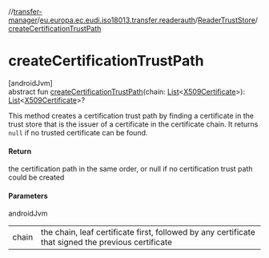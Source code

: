 //[transfer-manager](../../../index.md)/[eu.europa.ec.eudi.iso18013.transfer.readerauth](../index.md)/[ReaderTrustStore](index.md)/[createCertificationTrustPath](create-certification-trust-path.md)

# createCertificationTrustPath

[androidJvm]\
abstract fun [createCertificationTrustPath](create-certification-trust-path.md)(chain: [List](https://kotlinlang.org/api/latest/jvm/stdlib/kotlin-stdlib/kotlin.collections/-list/index.html)&lt;[X509Certificate](https://developer.android.com/reference/kotlin/java/security/cert/X509Certificate.html)&gt;): [List](https://kotlinlang.org/api/latest/jvm/stdlib/kotlin-stdlib/kotlin.collections/-list/index.html)&lt;[X509Certificate](https://developer.android.com/reference/kotlin/java/security/cert/X509Certificate.html)&gt;?

This method creates a certification trust path by finding a certificate in the trust store that is the issuer of a certificate in the certificate chain. It returns `null` if no trusted certificate can be found.

#### Return

the certification path in the same order, or null if no certification trust path could be created

#### Parameters

androidJvm

| | |
|---|---|
| chain | the chain, leaf certificate first, followed by any certificate that signed the previous certificate |
